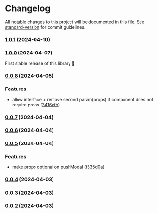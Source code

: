 # Changelog

All notable changes to this project will be documented in this file. See [standard-version](https://github.com/conventional-changelog/standard-version) for commit guidelines.

### [1.0.1](https://github.com/lindesvard/pushmodal/compare/v0.0.8...v1.0.1) (2024-04-10)

### [1.0.0](https://github.com/lindesvard/pushmodal/compare/v0.0.8...v1.0.0) (2024-04-07)

First stable release of this library 🤤

### [0.0.8](https://github.com/lindesvard/pushmodal/compare/v0.0.7...v0.0.8) (2024-04-05)


### Features

* allow interface + remove second param(props) if component does not require props ([3416efb](https://github.com/lindesvard/pushmodal/commit/3416efbab41e2264e53d157d96cf09a71029e919))

### [0.0.7](https://github.com/lindesvard/pushmodal/compare/v0.0.6...v0.0.7) (2024-04-04)

### [0.0.6](https://github.com/lindesvard/pushmodal/compare/v0.0.5...v0.0.6) (2024-04-04)

### [0.0.5](https://github.com/lindesvard/pushmodal/compare/v0.0.4...v0.0.5) (2024-04-04)


### Features

* make props optional on pushModal ([f335d0a](https://github.com/lindesvard/pushmodal/commit/f335d0a150989b40f9f84c53b8a945e0a27dc767))

### [0.0.4](https://github.com/lindesvard/pushmodal/compare/v0.0.3...v0.0.4) (2024-04-03)

### [0.0.3](https://github.com/DonAdam2/react-rollup-npm-boilerplate/compare/v0.0.2...v0.0.3) (2024-04-03)

### 0.0.2 (2024-04-03)
